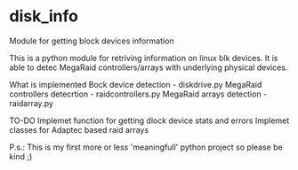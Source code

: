# disk_info
Module for getting block devices information 

This is a python module for retriving information on linux blk devices. It is able to detec MegaRaid controllers/arrays with underlying physical devices.

What is implemented
Bock device detection - diskdrive.py
MegaRaid controllers detecrtion - raidcontrollers.py
MegaRaid arrays detection - raidarray.py

TO-DO
Implemet function for getting dlock device stats and errors
Implemet classes for Adaptec based raid arrays

P.s.: This is my first more or less 'meaningfull' python project so please be kind ;)

